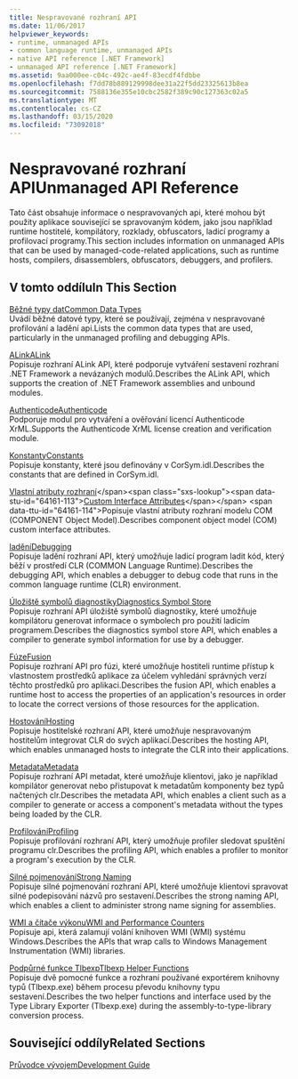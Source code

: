 ```yaml
---
title: Nespravované rozhraní API
ms.date: 11/06/2017
helpviewer_keywords:
- runtime, unmanaged APIs
- common language runtime, unmanaged APIs
- native API reference [.NET Framework]
- unmanaged API reference [.NET Framework]
ms.assetid: 9aa000ee-c04c-492c-ae4f-83ecdf4fdbbe
ms.openlocfilehash: f7dd78b889129998dee31a22f5dd23325613b8ea
ms.sourcegitcommit: 7588136e355e10cbc2582f389c90c127363c02a5
ms.translationtype: MT
ms.contentlocale: cs-CZ
ms.lasthandoff: 03/15/2020
ms.locfileid: "73092018"
---
```

# <a name="unmanaged-api-reference"></a><span data-ttu-id="64161-102">Nespravované rozhraní API</span><span class="sxs-lookup"><span data-stu-id="64161-102">Unmanaged API Reference</span></span>
<span data-ttu-id="64161-103">Tato část obsahuje informace o nespravovaných api, které mohou být použity aplikace související se spravovaným kódem, jako jsou například runtime hostitelé, kompilátory, rozklady, obfuscators, ladicí programy a profilovací programy.</span><span class="sxs-lookup"><span data-stu-id="64161-103">This section includes information on unmanaged APIs that can be used by managed-code-related applications, such as runtime hosts, compilers, disassemblers, obfuscators, debuggers, and profilers.</span></span>  
  
## <a name="in-this-section"></a><span data-ttu-id="64161-104">V tomto oddílu</span><span class="sxs-lookup"><span data-stu-id="64161-104">In This Section</span></span>  
 [<span data-ttu-id="64161-105">Běžné typy dat</span><span class="sxs-lookup"><span data-stu-id="64161-105">Common Data Types</span></span>](common-data-types-unmanaged-api-reference.md)  
 <span data-ttu-id="64161-106">Uvádí běžné datové typy, které se používají, zejména v nespravované profilování a ladění api.</span><span class="sxs-lookup"><span data-stu-id="64161-106">Lists the common data types that are used, particularly in the unmanaged profiling and debugging APIs.</span></span>  
  
 [<span data-ttu-id="64161-107">ALink</span><span class="sxs-lookup"><span data-stu-id="64161-107">ALink</span></span>](./alink/index.md)  
 <span data-ttu-id="64161-108">Popisuje rozhraní ALink API, které podporuje vytváření sestavení rozhraní .NET Framework a nevázaných modulů.</span><span class="sxs-lookup"><span data-stu-id="64161-108">Describes the ALink API, which supports the creation of .NET Framework assemblies and unbound modules.</span></span>  
  
 [<span data-ttu-id="64161-109">Authenticode</span><span class="sxs-lookup"><span data-stu-id="64161-109">Authenticode</span></span>](./authenticode/index.md)  
 <span data-ttu-id="64161-110">Podporuje modul pro vytváření a ověřování licencí Authenticode XrML.</span><span class="sxs-lookup"><span data-stu-id="64161-110">Supports the Authenticode XrML license creation and verification module.</span></span>  
  
 [<span data-ttu-id="64161-111">Konstanty</span><span class="sxs-lookup"><span data-stu-id="64161-111">Constants</span></span>](constants-unmanaged-api-reference.md)  
 <span data-ttu-id="64161-112">Popisuje konstanty, které jsou definovány v CorSym.idl.</span><span class="sxs-lookup"><span data-stu-id="64161-112">Describes the constants that are defined in CorSym.idl.</span></span>  
  
 <span data-ttu-id="64161-113">[Vlastní atributy rozhraní](https://docs.microsoft.com/previous-versions/dotnet/netframework-4.0/ms231946(v=vs.100))</span><span class="sxs-lookup"><span data-stu-id="64161-113">[Custom Interface Attributes](https://docs.microsoft.com/previous-versions/dotnet/netframework-4.0/ms231946(v=vs.100))</span></span>  
 <span data-ttu-id="64161-114">Popisuje vlastní atributy rozhraní modelu COM (COMPONENT Object Model).</span><span class="sxs-lookup"><span data-stu-id="64161-114">Describes component object model (COM) custom interface attributes.</span></span>  
  
 [<span data-ttu-id="64161-115">ladění</span><span class="sxs-lookup"><span data-stu-id="64161-115">Debugging</span></span>](./debugging/index.md)  
 <span data-ttu-id="64161-116">Popisuje ladění rozhraní API, který umožňuje ladicí program ladit kód, který běží v prostředí CLR (COMMON Language Runtime).</span><span class="sxs-lookup"><span data-stu-id="64161-116">Describes the debugging API, which enables a debugger to debug code that runs in the common language runtime (CLR) environment.</span></span>  
  
 [<span data-ttu-id="64161-117">Úložiště symbolů diagnostiky</span><span class="sxs-lookup"><span data-stu-id="64161-117">Diagnostics Symbol Store</span></span>](./diagnostics/index.md)  
 <span data-ttu-id="64161-118">Popisuje rozhraní API úložiště symbolů diagnostiky, které umožňuje kompilátoru generovat informace o symbolech pro použití ladicím programem.</span><span class="sxs-lookup"><span data-stu-id="64161-118">Describes the diagnostics symbol store API, which enables a compiler to generate symbol information for use by a debugger.</span></span>  
  
 [<span data-ttu-id="64161-119">Fúze</span><span class="sxs-lookup"><span data-stu-id="64161-119">Fusion</span></span>](./fusion/index.md)  
 <span data-ttu-id="64161-120">Popisuje rozhraní API pro fúzi, které umožňuje hostiteli runtime přístup k vlastnostem prostředků aplikace za účelem vyhledání správných verzí těchto prostředků pro aplikaci.</span><span class="sxs-lookup"><span data-stu-id="64161-120">Describes the fusion API, which enables a runtime host to access the properties of an application's resources in order to locate the correct versions of those resources for the application.</span></span>  
  
 [<span data-ttu-id="64161-121">Hostování</span><span class="sxs-lookup"><span data-stu-id="64161-121">Hosting</span></span>](./hosting/index.md)  
 <span data-ttu-id="64161-122">Popisuje hostitelské rozhraní API, které umožňuje nespravovaným hostitelům integrovat CLR do svých aplikací.</span><span class="sxs-lookup"><span data-stu-id="64161-122">Describes the hosting API, which enables unmanaged hosts to integrate the CLR into their applications.</span></span>  
  
 [<span data-ttu-id="64161-123">Metadata</span><span class="sxs-lookup"><span data-stu-id="64161-123">Metadata</span></span>](./metadata/index.md)  
 <span data-ttu-id="64161-124">Popisuje rozhraní API metadat, které umožňuje klientovi, jako je například kompilátor generovat nebo přistupovat k metadatům komponenty bez typů načtených clr.</span><span class="sxs-lookup"><span data-stu-id="64161-124">Describes the metadata API, which enables a client such as a compiler to generate or access a component's metadata without the types being loaded by the CLR.</span></span>  
  
 [<span data-ttu-id="64161-125">Profilování</span><span class="sxs-lookup"><span data-stu-id="64161-125">Profiling</span></span>](./profiling/index.md)  
 <span data-ttu-id="64161-126">Popisuje profilování rozhraní API, který umožňuje profiler sledovat spuštění programu clr.</span><span class="sxs-lookup"><span data-stu-id="64161-126">Describes the profiling API, which enables a profiler to monitor a program's execution by the CLR.</span></span>  
  
 [<span data-ttu-id="64161-127">Silné pojmenování</span><span class="sxs-lookup"><span data-stu-id="64161-127">Strong Naming</span></span>](./strong-naming/index.md)  
 <span data-ttu-id="64161-128">Popisuje silné pojmenování rozhraní API, které umožňuje klientovi spravovat silné podepisování názvů pro sestavení.</span><span class="sxs-lookup"><span data-stu-id="64161-128">Describes the strong naming API, which enables a client to administer strong name signing for assemblies.</span></span>  

 [<span data-ttu-id="64161-129">WMI a čítače výkonu</span><span class="sxs-lookup"><span data-stu-id="64161-129">WMI and Performance Counters</span></span>](wmi/index.md)  
 <span data-ttu-id="64161-130">Popisuje api, která zalamují volání knihoven WMI (WMI) systému Windows.</span><span class="sxs-lookup"><span data-stu-id="64161-130">Describes the APIs that wrap calls to Windows Management Instrumentation (WMI) libraries.</span></span>
  
 [<span data-ttu-id="64161-131">Podpůrné funkce Tlbexp</span><span class="sxs-lookup"><span data-stu-id="64161-131">Tlbexp Helper Functions</span></span>](./tlbexp/index.md)  
 <span data-ttu-id="64161-132">Popisuje dvě pomocné funkce a rozhraní používané exportérem knihovny typů (Tlbexp.exe) během procesu převodu knihovny typu sestavení.</span><span class="sxs-lookup"><span data-stu-id="64161-132">Describes the two helper functions and interface used by the Type Library Exporter (Tlbexp.exe) during the assembly-to-type-library conversion process.</span></span>  
  
## <a name="related-sections"></a><span data-ttu-id="64161-133">Související oddíly</span><span class="sxs-lookup"><span data-stu-id="64161-133">Related Sections</span></span>  
 [<span data-ttu-id="64161-134">Průvodce vývojem</span><span class="sxs-lookup"><span data-stu-id="64161-134">Development Guide</span></span>](../../../docs/framework/development-guide.md)  
